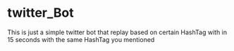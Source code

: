 # twitter_Bot

This is just a simple twitter bot that replay based on certain HashTag with in 15 seconds with the same HashTag you mentioned 
